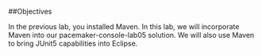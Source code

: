 ##Objectives

In the previous lab, you installed Maven.  In this lab, we will incorporate Maven into  our pacemaker-console-lab05 solution.  We will also use Maven to bring JUnit5 capabilities into Eclipse.  

